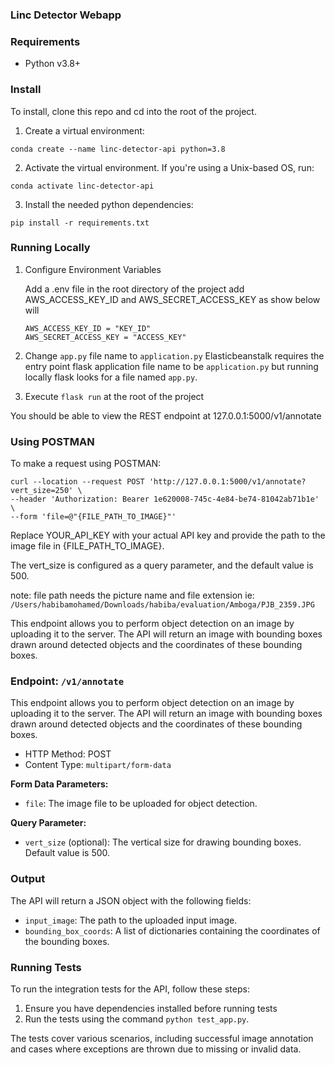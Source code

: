 ### Linc Detector Webapp

### Requirements
- Python v3.8+

### Install
To install, clone this repo and cd into the root of the project.

1) Create a virtual environment:

```conda create --name linc-detector-api python=3.8```

2) Activate the virtual environment. If you're using a Unix-based OS, run:

```conda activate linc-detector-api```

3) Install the needed python dependencies:

```pip install -r requirements.txt```

### Running Locally

1. Configure Environment Variables

    Add a .env file in the root directory of the project add AWS_ACCESS_KEY_ID and AWS_SECRET_ACCESS_KEY as show below will

    ```buildoutcfg
    AWS_ACCESS_KEY_ID = "KEY_ID"
    AWS_SECRET_ACCESS_KEY = "ACCESS_KEY"
    ```
2. Change `app.py` file name to `application.py` Elasticbeanstalk requires the entry point 
flask application file name to be `application.py` but running locally flask looks for
a file named `app.py`.

3. Execute ```flask run``` at the root of the project

You should be able to view the REST endpoint at 127.0.0.1:5000/v1/annotate

### Using POSTMAN

To make a request using POSTMAN:

```
curl --location --request POST 'http://127.0.0.1:5000/v1/annotate?vert_size=250' \
--header 'Authorization: Bearer 1e620008-745c-4e84-be74-81042ab71b1e' \
--form 'file=@"{FILE_PATH_TO_IMAGE}"'
```

Replace YOUR_API_KEY with your actual API key and provide the path to the image file in {FILE_PATH_TO_IMAGE}.

The vert_size is configured as a query parameter, and the default value is 500.

note: file path needs the picture name and file extension ie: `/Users/habibamohamed/Downloads/habiba/evaluation/Amboga/PJB_2359.JPG`

This endpoint allows you to perform object detection on an image by uploading it to the server. The API will return an image with bounding boxes drawn around detected objects and the coordinates of these bounding boxes.

### Endpoint: `/v1/annotate`

This endpoint allows you to perform object detection on an image by uploading it to the server. The API will return an image with bounding boxes drawn around detected objects and the coordinates of these bounding boxes.

- HTTP Method: POST
- Content Type: `multipart/form-data`

**Form Data Parameters:**
- `file`: The image file to be uploaded for object detection.

**Query Parameter:**
- `vert_size` (optional): The vertical size for drawing bounding boxes. Default value is 500.

### Output

The API will return a JSON object with the following fields:

- `input_image`: The path to the uploaded input image.
- `bounding_box_coords`: A list of dictionaries containing the coordinates of the bounding boxes.


### Running Tests

To run the integration tests for the API, follow these steps:

1. Ensure you have dependencies installed before running tests
2. Run the tests using the command `python test_app.py`.

The tests cover various scenarios, including successful image annotation and cases where exceptions are thrown due to missing or invalid data.

